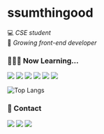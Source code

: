 # ssumthingood
💻 _CSE student_<br/>
🧐 _Growing front-end developer_

### 👨🏻‍💻 Now Learning... 
<img src="https://img.shields.io/badge/Javascript-black?style=flat&logo=Javascript&logoColor=F7DF1E"/> <img src="https://img.shields.io/badge/TypeScript-black?style=flat&logo=TypeScript&logoColor=3178C6"/>
<img src="https://img.shields.io/badge/React-black?style=flat&logo=React&logoColor=61DAFB"/>
<img src="https://img.shields.io/badge/Next.js-black?style=flat&logo=Next.js&logoColor=FFFFFF"/>
<img src="https://img.shields.io/badge/ReactNative-black?style=flat&logo=React&logoColor=B7178C"/>
<img src="https://img.shields.io/badge/Redux-black?style=flat&logo=Redux&logoColor=764ABC"/>

![Top Langs](https://github-readme-stats.vercel.app/api/top-langs/?username=ssumthingood&layout=compact&theme=tokyonight)


### 📱 Contact
<a href="https://www.instagram.com/ssumthin_good/" rel="nofollow" target="_blank"><img target="_blank" src="https://img.shields.io/badge/@ssumthin__good-black?style=flat&logo=Instagram&logoColor=E4405F"/></a>
<a href="https://www.instagram.com/poo6_uiyfwnss/" rel="nofollow" target="_blank"><img target="_blank" src="https://img.shields.io/badge/odds__and__ends-E4405F?style=flat&logo=Instagram&logoColor=000000"/></a>
<a href="mailto:ssumthingood@gmail.com"><img src="https://img.shields.io/badge/Gmail-black?style=flat&logo=Gmail&logoColor=EA4335"/></a>

<!--
**ssumthingood/ssumthingood** is a ✨ _special_ ✨ repository because its `README.md` (this file) appears on your GitHub profile.

Here are some ideas to get you started:

- 🔭 I’m currently working on ...
- 🌱 I’m currently learning ...
- 👯 I’m looking to collaborate on ...
- 🤔 I’m looking for help with ...
- 💬 Ask me about ...
- 📫 How to reach me: ...
- 😄 Pronouns: ...
- ⚡ Fun fact: ...
-->
